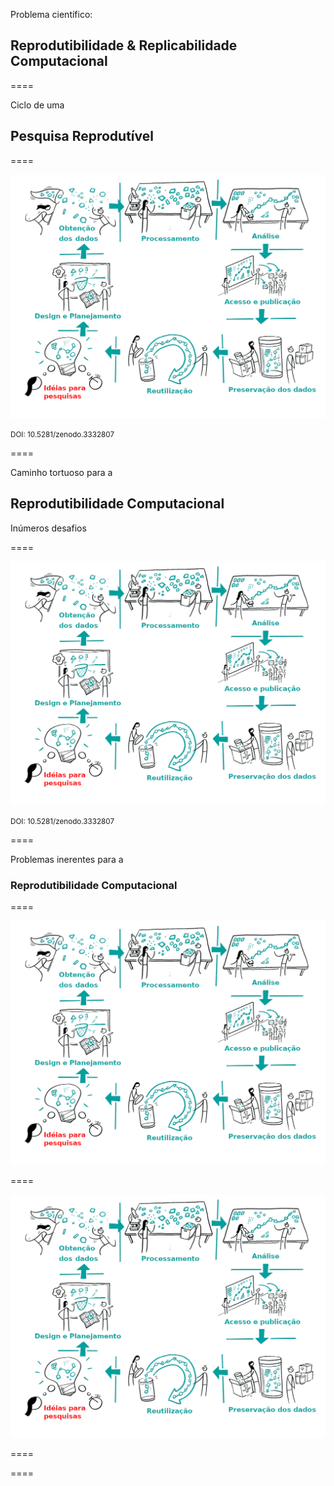 Problema científico:

## Reprodutibilidade & Replicabilidade Computacional

====

Ciclo de uma
## Pesquisa Reprodutível

====

![avatar][avatar]

[avatar]: ../shared/img/research-cycle.png

<small>DOI: 10.5281/zenodo.3332807</small>

====

Caminho tortuoso para a
## Reprodutibilidade Computacional
Inúmeros desafios

====

![avatar][avatar]

[avatar]: ../shared/img/reproducibility.png

<small>DOI: 10.5281/zenodo.3332807</small>

====

Problemas inerentes para a 
### Reprodutibilidade Computacional

====

![avatar][avatar]

[avatar]: ../shared/img/dep.jpeg

====

![avatar][avatar]

[avatar]: ../shared/img/111.png

====


====
